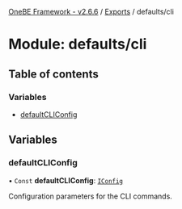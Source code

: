 [OneBE Framework - v2.6.6](../README.md) / [Exports](../modules.md) / defaults/cli

# Module: defaults/cli

## Table of contents

### Variables

- [defaultCLIConfig](defaults_cli.md#defaultcliconfig)

## Variables

### defaultCLIConfig

• `Const` **defaultCLIConfig**: [`IConfig`](../interfaces/System_IConfig.IConfig.md)

Configuration parameters for the CLI commands.

